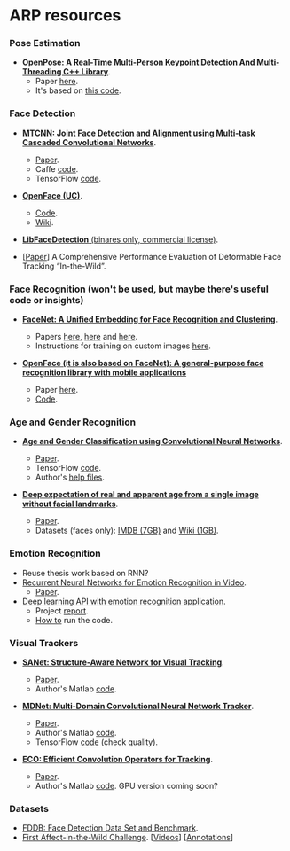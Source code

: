 # ARP resources

### Pose Estimation
- [**OpenPose: A Real-Time Multi-Person Keypoint Detection And Multi-Threading C++ Library**](https://github.com/CMU-Perceptual-Computing-Lab/openpose).
  - Paper [here](https://arxiv.org/abs/1611.08050).
  - It's based on [this code](https://github.com/ZheC/Realtime_Multi-Person_Pose_Estimation).

### Face Detection
- [**MTCNN: Joint Face Detection and Alignment using Multi-task Cascaded Convolutional Networks**](https://kpzhang93.github.io/MTCNN_face_detection_alignment/index.html). 
  - [Paper](https://arxiv.org/abs/1604.02878). 
  - Caffe [code](https://github.com/kpzhang93/MTCNN_face_detection_alignment). 
  - TensorFlow [code](https://github.com/davidsandberg/facenet/tree/master/src/align).

- [**OpenFace (UC)**](http://www.cl.cam.ac.uk/research/rainbow/projects/openface/).
  - [Code](https://github.com/TadasBaltrusaitis/OpenFace).
  - [Wiki](https://github.com/TadasBaltrusaitis/OpenFace/wiki).

- [**LibFaceDetection** (binares only, commercial license)](https://github.com/ShiqiYu/libfacedetection).

- [[Paper](https://ibug.doc.ic.ac.uk/media/uploads/documents/ijcv_deformable_tracking_review.pdf)] A Comprehensive Performance Evaluation of Deformable Face
Tracking “In-the-Wild”.

### Face Recognition (won't be used, but maybe there's useful code or insights)
- [**FaceNet: A Unified Embedding for Face Recognition and Clustering**](https://github.com/davidsandberg/facenet). 
  - Papers [here](https://arxiv.org/abs/1503.03832), [here](http://ydwen.github.io/papers/WenECCV16.pdf) and [here](http://www.robots.ox.ac.uk/~vgg/publications/2015/Parkhi15/parkhi15.pdf). 
  - Instructions for training on custom images [here](https://github.com/davidsandberg/facenet/wiki/Train-a-classifier-on-own-images).

- [**OpenFace (it is also based on FaceNet): A general-purpose face recognition library with mobile applications**](http://cmusatyalab.github.io/openface/)
  - Paper [here](http://elijah.cs.cmu.edu/DOCS/CMU-CS-16-118.pdf).
  - [Code](https://github.com/cmusatyalab/openface/).

### Age and Gender Recognition
- [**Age and Gender Classification using Convolutional Neural Networks**](http://www.openu.ac.il/home/hassner/projects/cnn_agegender/).
  - [Paper](http://www.openu.ac.il/home/hassner/projects/cnn_agegender/CNN_AgeGenderEstimation.pdf).
  - TensorFlow [code](https://github.com/dpressel/rude-carnie). 
  - Author's [help files](https://github.com/GilLevi/AgeGenderDeepLearning). 

- [**Deep expectation of real and apparent age from a single image without facial landmarks**](https://data.vision.ee.ethz.ch/cvl/rrothe/imdb-wiki/). 
  - [Paper](https://www.vision.ee.ethz.ch/en/publications/papers/articles/eth_biwi_01299.pdf).
  - Datasets (faces only): [IMDB (7GB)](https://data.vision.ee.ethz.ch/cvl/rrothe/imdb-wiki/static/imdb_crop.tar) and [Wiki (1GB)](https://data.vision.ee.ethz.ch/cvl/rrothe/imdb-wiki/static/wiki_crop.tar).

### Emotion Recognition
- Reuse thesis work based on RNN?
- [Recurrent Neural Networks for Emotion Recognition in Video](https://github.com/saebrahimi/Emotion-Recognition-RNN).
  - [Paper](http://www-etud.iro.umontreal.ca/~michals/pdf/emotion_rnns.pdf).
- [Deep learning API with emotion recognition application](https://github.com/mihaelacr/pydeeplearn).
  - Project [report](http://www.doc.ic.ac.uk/teaching/distinguished-projects/2014/mrosca.pdf).
  - [How to](https://github.com/mihaelacr/pydeeplearn/blob/master/code/webcam-emotion-recognition/Readme.md) run the code.

### Visual Trackers
- [**SANet: Structure-Aware Network for Visual Tracking**](http://www.dabi.temple.edu/~hbling/code/SANet/SANet.html).
  - [Paper](http://www.dabi.temple.edu/~hbling/publication/SANet.pdf).
  - Author's Matlab [code](http://www.dabi.temple.edu/~hbling/code/SANet/sanet_code.zip).
  
- [**MDNet: Multi-Domain Convolutional Neural Network Tracker**](http://cvlab.postech.ac.kr/research/mdnet/).
  - [Paper](https://arxiv.org/pdf/1510.07945v2.pdf).
  - Author's Matlab [code](https://github.com/HyeonseobNam/MDNet).
  - TensorFlow [code](https://github.com/AlexQie/MDNet) (check quality).
  
- [**ECO: Efficient Convolution Operators for Tracking**](http://www.cvl.isy.liu.se/research/objrec/visualtracking/ecotrack/index.html).
  - [Paper](https://arxiv.org/pdf/1611.09224v1.pdf).
  - Author's Matlab [code](https://github.com/martin-danelljan/ECO). GPU version coming soon?

### Datasets
- [FDDB: Face Detection Data Set and Benchmark](http://vis-www.cs.umass.edu/fddb/).
- [First Affect-in-the-Wild Challenge](https://ibug.doc.ic.ac.uk/resources). [[Videos](https://www.dropbox.com/s/uv3oq7qtyb4qxzi/train.zip?dl=1)] [[Annotations](https://www.dropbox.com/s/3ydatoxj5tirc37/cvpr_mean_annotations_train.zip?dl=1)]
